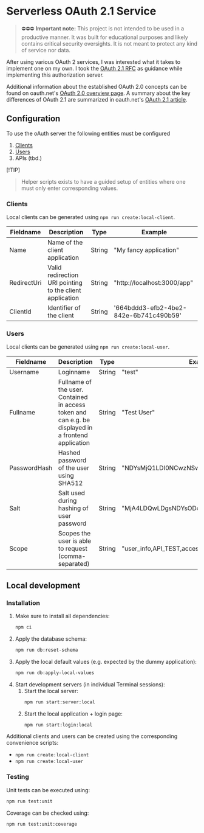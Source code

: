 # Serverless OAuth 2.1 Service

> ⛔⛔⛔ **Important note:** This project is not intended to be used in a productive manner.
> It was built for educational purposes and likely contains critical security oversights.
> It is not meant to protect any kind of service nor data.

After using various OAuth 2 services, I was interested what it takes to implement one on my own.
I took the [OAuth 2.1 RFC](https://datatracker.ietf.org/doc/html/draft-ietf-oauth-v2-1-12) as guidance while implementing this authorization server.

Additional information about the established OAuth 2.0 concepts can be found on oauth.net's [OAuth 2.0 overview page](https://oauth.net/2/).
A summary about the key differences of OAuth 2.1 are summarized in oauth.net's [OAuth 2.1 article](https://oauth.net/2.1/).

## Configuration

To use the oAuth server the following entities must be configured

1. [Clients](#clients)
1. [Users](#users)
1. APIs (tbd.)

[!TIP]

> Helper scripts exists to have a guided setup of entities where one must only enter corresponding values.

### Clients

Local clients can be generated using `npm run create:local-client`.

| Fieldname   | Description                                              | Type   | Example                                |
| ----------- | -------------------------------------------------------- | ------ | -------------------------------------- |
| Name        | Name of the client application                           | String | "My fancy application"                 |
| RedirectUri | Valid redirection URI pointing to the client application | String | "http://localhost:3000/app"            |
| ClientId    | Identifier of the client                                 | String | '664bddd3-efb2-4be2-842e-6b741c490b59' |

### Users

Local clients can be generated using `npm run create:local-user`.

| Fieldname    | Description                                                                                         | Type   | Example                                      |
| ------------ | --------------------------------------------------------------------------------------------------- | ------ | -------------------------------------------- |
| Username     | Loginname                                                                                           | String | "test"                                       |
| Fullname     | Fullname of the user. Contained in access token and can e.g. be displayed in a frontend application | String | "Test User"                                  |
| PasswordHash | Hashed password of the user using SHA512                                                            | String | "NDYsMjQ1LDI0NCwzNSwzNiwyMjIsMTgwLDM2LDI..." |
| Salt         | Salt used during hashing of user password                                                           | String | "MjA4LDQwLDgsNDYsODc..."                     |
| Scope        | Scopes the user is able to request (comma-separated)                                                | String | "user_info,API_TEST,access"                  |

## Local development

### Installation

1. Make sure to install all dependencies:
   ```bash
   npm ci
   ```
1. Apply the database schema:
   ```bash
   npm run db:reset-schema
   ```
1. Apply the local default values (e.g. expected by the dummy application):
   ```bash
   npm run db:apply-local-values
   ```
1. Start development servers (in individual Terminal sessions):
   1. Start the local server:
      ```bash
      npm run start:server:local
      ```
   1. Start the local application + login page:
      ```bash
      npm run start:login:local
      ```

Additional clients and users can be created using the corresponding convenience scripts:

- `npm run create:local-client`
- `npm run create:local-user`

### Testing

Unit tests can be executed using:

```bash
npm run test:unit
```

Coverage can be checked using:

```bash
npm run test:unit:coverage
```

<!-- ## Deployment

To prepare deployment, copy the `wrangler.template.toml` file and rename it to `wrangler.toml`. Fill in the `id` properties concerning the key-value namespaces. To generate a new KV namespace, you can use:

```bash
wrangler kv:namespace create <NAMESPACE>
```

Proceed by generating a valid key-pair using:

```bash
npm run create:key-pair
```

After obtaining the private and public key, make sure to include the public key in your `wrangler.toml` file under `[env.production.vars]`.

You are now ready to deploy the service using:

```bash
npm run publish
```

To add the private (signing) key as a secret to your service run:

```
wrangler secret:bulk ./.temp/privateKey.json
``` -->
